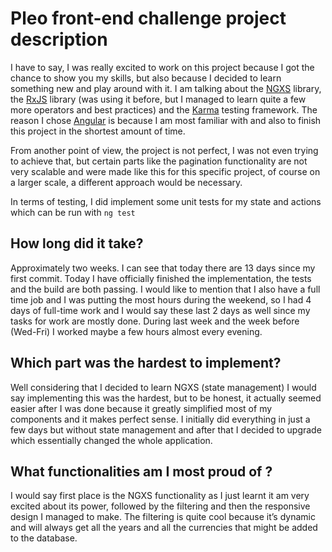 # Pleo front-end challenge project description

I have to say, I was really excited to work on this project because I got the chance to show you my skills, but also because I decided to learn something new and play around with it. I am talking about the [NGXS](https://www.ngxs.io/) library, the [RxJS](https://rxjs.dev/) library (was using it before, but I managed to learn quite a few more operators and best practices) and the [Karma](https://karma-runner.github.io) testing framework. The reason I chose [Angular](https://angular.io/) is because I am most familiar with and also to finish this project in the shortest amount of time.

From another point of view, the project is not perfect, I was not even trying to achieve that, but certain parts like the pagination functionality are not very scalable and were made like this for this specific project, of course on a larger scale, a different approach would be necessary.

In terms of testing, I did implement some unit tests for my state and actions which can be run with `ng test`

## How long did it take?

Approximately two weeks. I can see that today there are 13 days since my first commit. Today I have officially finished the implementation, the tests and the build are both passing. I would like to mention that I also have a full time job and I was putting the most hours during the weekend, so I had 4 days of full-time work and I would say these last 2 days as well since my tasks for work are mostly done. During last week and the week before (Wed-Fri) I worked maybe a few hours almost every evening.

## Which part was the hardest to implement?

Well considering that I decided to learn NGXS (state management) I would say implementing this was the hardest, but to be honest, it actually seemed easier after I was done because it greatly simplified most of my components and it makes perfect sense. I initially did everything in just a few days but without state management and after that I decided to upgrade which essentially changed the whole application.

## What functionalities am I most proud of ?

I would say first place is the NGXS functionality as I just learnt it am very excited about its power, followed by the filtering and then the responsive design I managed to make. The filtering is quite cool because it’s dynamic and will always get all the years and all the currencies that might be added to the database.
